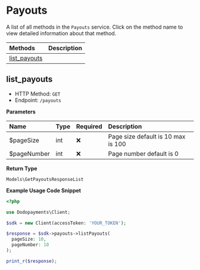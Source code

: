 # Payouts

A list of all methods in the `Payouts` service. Click on the method name to view detailed information about that method.

| Methods | Description |
| :------ | :---------- |
|[list_payouts](#list_payouts)|  |

## list_payouts


- HTTP Method: `GET`
- Endpoint: `/payouts`

**Parameters**

| Name    | Type| Required | Description |
| :-------- | :----------| :----------| :----------|
| $pageSize | int | ❌ | Page size default is 10 max is 100 |
| $pageNumber | int | ❌ | Page number default is 0 |

**Return Type**

`Models\GetPayoutsResponseList`

**Example Usage Code Snippet**
```php
<?php

use Dodopayments\Client;

$sdk = new Client(accessToken: 'YOUR_TOKEN');

$response = $sdk->payouts->listPayouts(
  pageSize: 10,
  pageNumber: 10
);

print_r($response);
```




<!-- This file was generated by liblab | https://liblab.com/ -->